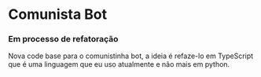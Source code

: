 # Comunista Bot

### Em processo de refatoração

Nova code base para o comunistinha bot, a ideia é refaze-lo em TypeScript que é uma linguagem que eu uso atualmente e não mais em python.

